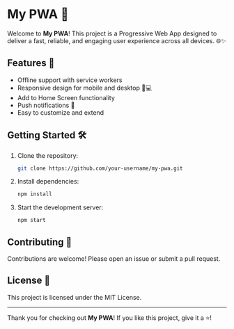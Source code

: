 # My PWA 🚀

Welcome to **My PWA**! This project is a Progressive Web App designed to deliver a fast, reliable, and engaging user experience across all devices. 🌐✨

## Features 🎯

- Offline support with service workers
- Responsive design for mobile and desktop 📱💻
- Add to Home Screen functionality
- Push notifications 🔔
- Easy to customize and extend

## Getting Started 🛠️

1. Clone the repository:
   ```bash
   git clone https://github.com/your-username/my-pwa.git
   ```
2. Install dependencies:
   ```bash
   npm install
   ```
3. Start the development server:
   ```bash
   npm start
   ```

## Contributing 🤝

Contributions are welcome! Please open an issue or submit a pull request.

## License 📄

This project is licensed under the MIT License.

---

Thank you for checking out **My PWA**! If you like this project, give it a ⭐️!
